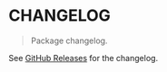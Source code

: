 # CHANGELOG

> Package changelog.

See [GitHub Releases](https://github.com/stdlib-js/assert-is-plain-object-array/releases) for the changelog.